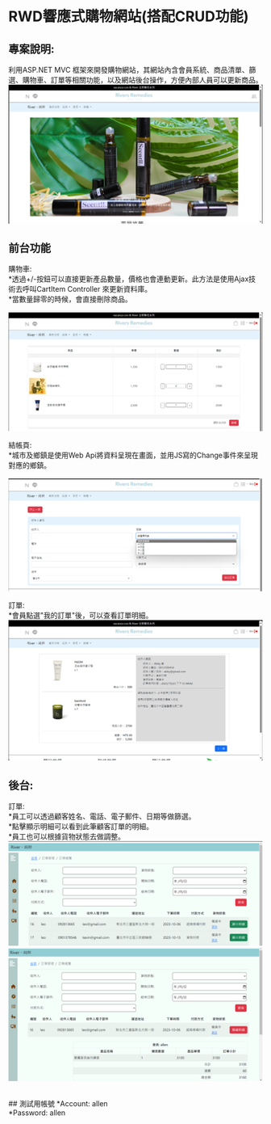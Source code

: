 # RWD響應式購物網站(搭配CRUD功能)
## 專案說明:
利用ASP.NET MVC 框架來開發購物網站，其網站內含會員系統、商品清單、篩選、購物車、訂單等相關功能，以及網站後台操作，方便內部人員可以更新商品。
<br />
![image](https://github.com/LeoChiang0000/EndTermProject.Solution/blob/master/pictures/Index.png)

## 前台功能

購物車:
<br />
*透過+/-按鈕可以直接更新產品數量，價格也會連動更新。此方法是使用Ajax技術去呼叫CartItem Controller 來更新資料庫。
<br />
*當數量歸零的時候，會直接刪除商品。
<br />
<br />
![image](https://github.com/LeoChiang0000/EndTermProject.Solution/blob/master/pictures/Cart.png)
<br />

結帳頁:
<br />
*城市及鄉鎮是使用Web Api將資料呈現在畫面，並用JS寫的Change事件來呈現對應的鄉鎮。
<br /><br />
![image](https://github.com/LeoChiang0000/EndTermProject.Solution/blob/master/pictures/Checkout.png)
<br />

訂單:
<br />
*會員點選"我的訂單"後，可以查看訂單明細。
![image](https://github.com/LeoChiang0000/EndTermProject.Solution/blob/master/pictures/Order.png)
<br />

## 後台:
訂單:
<br />
*員工可以透過顧客姓名、電話、電子郵件、日期等做篩選。
<br />
*點擊顯示明細可以看到此筆顧客訂單的明細。
<br />
*員工也可以根據貨物狀態去做調整。
![image](https://github.com/LeoChiang0000/EndTermProject.Solution/blob/master/pictures/Backend01.png)
![image](https://github.com/LeoChiang0000/EndTermProject.Solution/blob/master/pictures/Backend02.png)

<br />
## 測試用帳號
*Account: allen
<br />
*Password: allen



